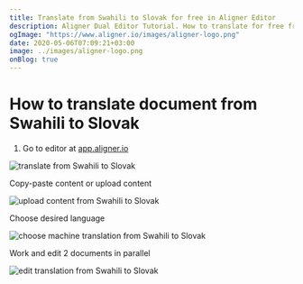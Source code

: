 ```yaml
---
title: Translate from Swahili to Slovak for free in Aligner Editor
description: Aligner Dual Editor Tutorial. How to translate for free from Swahili to Slovak. Aligner is multilingual document management platform. 
ogImage: "https://www.aligner.io/images/aligner-logo.png"
date: 2020-05-06T07:09:21+03:00
image: ../images/aligner-logo.png
onBlog: true
---
```


# How to translate document from Swahili to Slovak

1. Go to editor at [app.aligner.io](https://app.aligner.io "Aligner App web page")

![translate from Swahili to Slovak](../aligner-blank-editor.png "translate from Swahili to Slovak")

Copy-paste content or upload content

![upload content from Swahili to Slovak](../aligner-uploaded-document.png "upload content from Swahili to Slovak")

Choose desired language

![choose machine translation from Swahili to Slovak](../aligner-language-dropdown.png "choose machine translation from Swahili to Slovak")

Work and edit 2 documents in parallel

![edit translation from Swahili to Slovak](../aligner-double-sitded-editor.png "edit translation from Swahili to Slovak")

